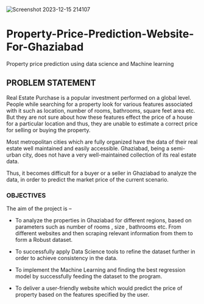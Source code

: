 
![Screenshot 2023-12-15 214107](https://github.com/user-attachments/assets/70a86405-bd97-4cf6-9f04-67e5c62b0a98)
# Property-Price-Prediction-Website-For-Ghaziabad
Property price prediction using data science and Machine learning
## PROBLEM STATEMENT

Real Estate Purchase is a popular investment performed on a global level. People while searching for a property look for various features associated with it such as location, number of rooms, bathrooms, square feet area etc. But they are not sure about how these features effect the price of a house for a particular location and thus, they are unable to estimate a correct price for selling or buying the property. 
 
Most metropolitan cities which are fully organized have the data of their real estate well maintained and easily accessible. Ghaziabad, being a semi-urban city, does not have a very well-maintained collection of its real estate data.
 
Thus, it becomes difficult for a buyer or a seller in Ghaziabad to analyze the data, in order to predict the market price of the current scenario.
 
### OBJECTIVES 
 
The aim of the project is –

*	To analyze the properties in Ghaziabad for different regions, based on parameters such as number of rooms , size , bathrooms etc. From different websites and then scraping relevant information from them to form a Robust dataset. 
 
*	To successfully apply Data Science tools to refine the dataset further in order to achieve consistency in the data.


*	To implement the Machine Learning and finding the best regression model by successfully feeding the dataset to the program.
 
*	To deliver a user-friendly website which would predict the price of property based on the features specified by the user.

